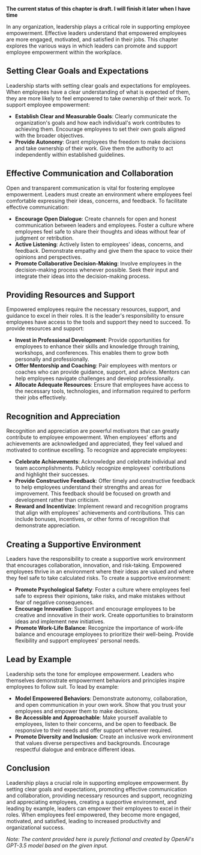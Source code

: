 **The current status of this chapter is draft. I will finish it later when I have time**

In any organization, leadership plays a critical role in supporting employee empowerment. Effective leaders understand that empowered employees are more engaged, motivated, and satisfied in their jobs. This chapter explores the various ways in which leaders can promote and support employee empowerment within the workplace.

**Setting Clear Goals and Expectations**
----------------------------------------

Leadership starts with setting clear goals and expectations for employees. When employees have a clear understanding of what is expected of them, they are more likely to feel empowered to take ownership of their work. To support employee empowerment:

* **Establish Clear and Measurable Goals**: Clearly communicate the organization's goals and how each individual's work contributes to achieving them. Encourage employees to set their own goals aligned with the broader objectives.
* **Provide Autonomy**: Grant employees the freedom to make decisions and take ownership of their work. Give them the authority to act independently within established guidelines.

**Effective Communication and Collaboration**
---------------------------------------------

Open and transparent communication is vital for fostering employee empowerment. Leaders must create an environment where employees feel comfortable expressing their ideas, concerns, and feedback. To facilitate effective communication:

* **Encourage Open Dialogue**: Create channels for open and honest communication between leaders and employees. Foster a culture where employees feel safe to share their thoughts and ideas without fear of judgment or retribution.
* **Active Listening**: Actively listen to employees' ideas, concerns, and feedback. Demonstrate empathy and give them the space to voice their opinions and perspectives.
* **Promote Collaborative Decision-Making**: Involve employees in the decision-making process whenever possible. Seek their input and integrate their ideas into the decision-making process.

**Providing Resources and Support**
-----------------------------------

Empowered employees require the necessary resources, support, and guidance to excel in their roles. It is the leader's responsibility to ensure employees have access to the tools and support they need to succeed. To provide resources and support:

* **Invest in Professional Development**: Provide opportunities for employees to enhance their skills and knowledge through training, workshops, and conferences. This enables them to grow both personally and professionally.
* **Offer Mentorship and Coaching**: Pair employees with mentors or coaches who can provide guidance, support, and advice. Mentors can help employees navigate challenges and develop professionally.
* **Allocate Adequate Resources**: Ensure that employees have access to the necessary tools, technologies, and information required to perform their jobs effectively.

**Recognition and Appreciation**
--------------------------------

Recognition and appreciation are powerful motivators that can greatly contribute to employee empowerment. When employees' efforts and achievements are acknowledged and appreciated, they feel valued and motivated to continue excelling. To recognize and appreciate employees:

* **Celebrate Achievements**: Acknowledge and celebrate individual and team accomplishments. Publicly recognize employees' contributions and highlight their successes.
* **Provide Constructive Feedback**: Offer timely and constructive feedback to help employees understand their strengths and areas for improvement. This feedback should be focused on growth and development rather than criticism.
* **Reward and Incentivize**: Implement reward and recognition programs that align with employees' achievements and contributions. This can include bonuses, incentives, or other forms of recognition that demonstrate appreciation.

**Creating a Supportive Environment**
-------------------------------------

Leaders have the responsibility to create a supportive work environment that encourages collaboration, innovation, and risk-taking. Empowered employees thrive in an environment where their ideas are valued and where they feel safe to take calculated risks. To create a supportive environment:

* **Promote Psychological Safety**: Foster a culture where employees feel safe to express their opinions, take risks, and make mistakes without fear of negative consequences.
* **Encourage Innovation**: Support and encourage employees to be creative and innovative in their work. Create opportunities to brainstorm ideas and implement new initiatives.
* **Promote Work-Life Balance**: Recognize the importance of work-life balance and encourage employees to prioritize their well-being. Provide flexibility and support employees' personal needs.

**Lead by Example**
-------------------

Leadership sets the tone for employee empowerment. Leaders who themselves demonstrate empowerment behaviors and principles inspire employees to follow suit. To lead by example:

* **Model Empowered Behaviors**: Demonstrate autonomy, collaboration, and open communication in your own work. Show that you trust your employees and empower them to make decisions.
* **Be Accessible and Approachable**: Make yourself available to employees, listen to their concerns, and be open to feedback. Be responsive to their needs and offer support whenever required.
* **Promote Diversity and Inclusion**: Create an inclusive work environment that values diverse perspectives and backgrounds. Encourage respectful dialogue and embrace different ideas.

**Conclusion**
--------------

Leadership plays a crucial role in supporting employee empowerment. By setting clear goals and expectations, promoting effective communication and collaboration, providing necessary resources and support, recognizing and appreciating employees, creating a supportive environment, and leading by example, leaders can empower their employees to excel in their roles. When employees feel empowered, they become more engaged, motivated, and satisfied, leading to increased productivity and organizational success.

*Note: The content provided here is purely fictional and created by OpenAI's GPT-3.5 model based on the given input.*
